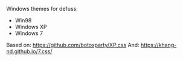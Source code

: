 Windows themes for defuss:
- Win98
- Windows XP
- Windows 7


Based on: https://github.com/botoxparty/XP.css
And: https://khang-nd.github.io/7.css/